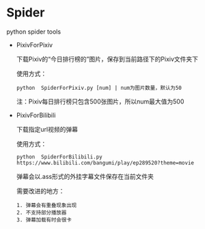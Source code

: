 # Spider
 python spider tools

- PixivForPixiv
 
  下载Pixiv的“今日排行榜的”图片，保存到当前路径下的Pixiv文件夹下

  使用方式：
  
    `
    python  SpiderForPixiv.py [num] | num为图片数量，默认为50
    ` 
    
    注：Pixiv每日排行榜只包含500张图片，所以num最大值为500

- PixivForBilibili
  
    下载指定url视频的弹幕

    使用方式：
  
    `
    python  SpiderForBilibili.py https://www.bilibili.com/bangumi/play/ep289520?theme=movie
    ` 

    弹幕会以.ass形式的外挂字幕文件保存在当前文件夹

    需要改进的地方：

      1. 弹幕会有重叠现象出现
      2. 不支持部分播放器
      3. 弹幕加载有时会很卡